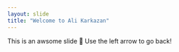 ```yaml
---
layout: slide
title: "Welcome to Ali Karkazan"
---
```

This is an awsome slide :tada:
Use the left arrow to go back!
